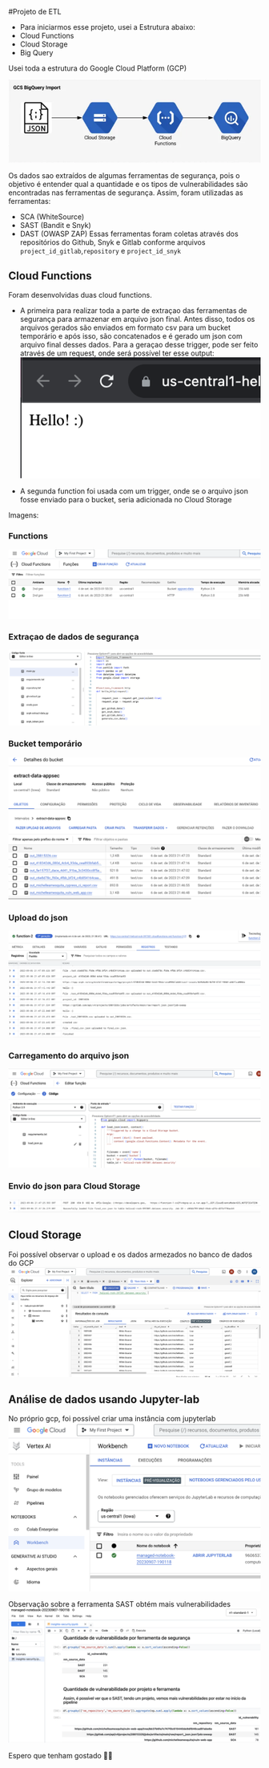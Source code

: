 #Projeto de ETL

- Para iniciarmos esse projeto, usei a Estrutura abaixo:
- Cloud Functions
- Cloud Storage
- Big Query
  
Usei toda a estrutura do Google Cloud Platform (GCP)

![My Image](src/gcp_etl.jpg)

Os dados sao extraídos de algumas ferramentas de segurança, pois o objetivo é entender qual a quantidade e os tipos de vulnerabilidades são encontradas nas ferramentas de segurança. Assim, foram utilizadas as ferramentas:
- SCA (WhiteSource)
- SAST (Bandit e Snyk)
- DAST (OWASP ZAP)
Essas ferramentas foram coletas através dos repositórios do Github, Snyk e Gitlab conforme arquivos `project_id_gitlab`,`repository` e `project_id_snyk`

## Cloud Functions

Foram desenvolvidas duas cloud functions.
- A primeira para realizar toda a parte de extraçao das ferramentas de segurança para armazenar em arquivo json final. Antes disso, todos os arquivos gerados são enviados em formato csv para um bucket temporário e após isso, são concatenados e é gerado um json com arquivo final desses dados. Para a geraçao desse trigger, pode ser feito através de um request, onde será possível ter esse output:
![My Image](src/request.png)

- A segunda function foi usada com um trigger, onde se o arquivo json fosse enviado para o bucket, seria adicionada no Cloud Storage

Imagens:

### Functions
![My Image](src/functions_gcp.png)

### Extraçao de dados de segurança
![My Image](src/sec_functions.png)

### Bucket temporário
![My Image](src/bucket-temp.png)

### Upload do json
![My Image](src/log2.png)

### Carregamento do arquivo json
![My Image](src/json_function.png)

### Envio do json para Cloud Storage
![My Image](src/log1.png)

## Cloud Storage

Foi possível observar o upload e os dados armezados no banco de dados do GCP
![My Image](src/cloud-storage.png)

## Análise de dados usando Jupyter-lab
No próprio gcp, foi possível criar uma instância com jupyterlab
![My Image](src/jupyter-lab.png)

Observação sobre a ferramenta SAST obtém mais vulnerabilidades
![My Image](src/jupyter-lab-gcp.png)

Espero que tenham gostado 👩‍💻

